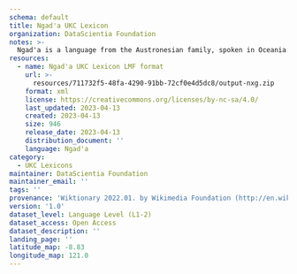 ```yaml
---
schema: default
title: Ngad'a UKC Lexicon
organization: DataScientia Foundation
notes: >-
  Ngad'a is a language from the Austronesian family, spoken in Oceania. The UKC Lexicon of Ngad'a is represented as a lexico-semantic network. It consists of words, word senses, synsets, as well as sense-level and synset-level relationships.
resources:
  - name: Ngad'a UKC Lexicon LMF format
    url: >-
      resources/711732f5-48fa-4290-91bb-72cf0e4d5dc8/output-nxg.zip
    format: xml
    license: https://creativecommons.org/licenses/by-nc-sa/4.0/
    last_updated: 2023-04-13
    created: 2023-04-13
    size: 946
    release_date: 2023-04-13
    distribution_document: ''
    language: Ngad'a
category:
  - UKC Lexicons
maintainer: DataScientia Foundation
maintainer_email: ''
tags: ''
provenance: 'Wiktionary 2022.01. by Wikimedia Foundation (http://en.wiktionary.org); Princeton WordNet 2.1 by Princeton University (https://wordnet.princeton.edu)'
version: '1.0'
dataset_level: Language Level (L1-2)
dataset_access: Open Access
dataset_description: ''
landing_page: ''
latitude_map: -8.83
longitude_map: 121.0
---
```

